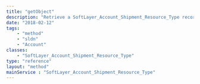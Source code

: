```yaml
---
title: "getObject"
description: "Retrieve a SoftLayer_Account_Shipment_Resource_Type record."
date: "2018-02-12"
tags:
    - "method"
    - "sldn"
    - "Account"
classes:
    - "SoftLayer_Account_Shipment_Resource_Type"
type: "reference"
layout: "method"
mainService : "SoftLayer_Account_Shipment_Resource_Type"
---
```

